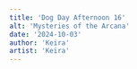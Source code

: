 ```yaml
---
title: 'Dog Day Afternoon 16'
alt: 'Mysteries of the Arcana'
date: '2024-10-03'
author: 'Keira'
artist: 'Keira'
---
```

